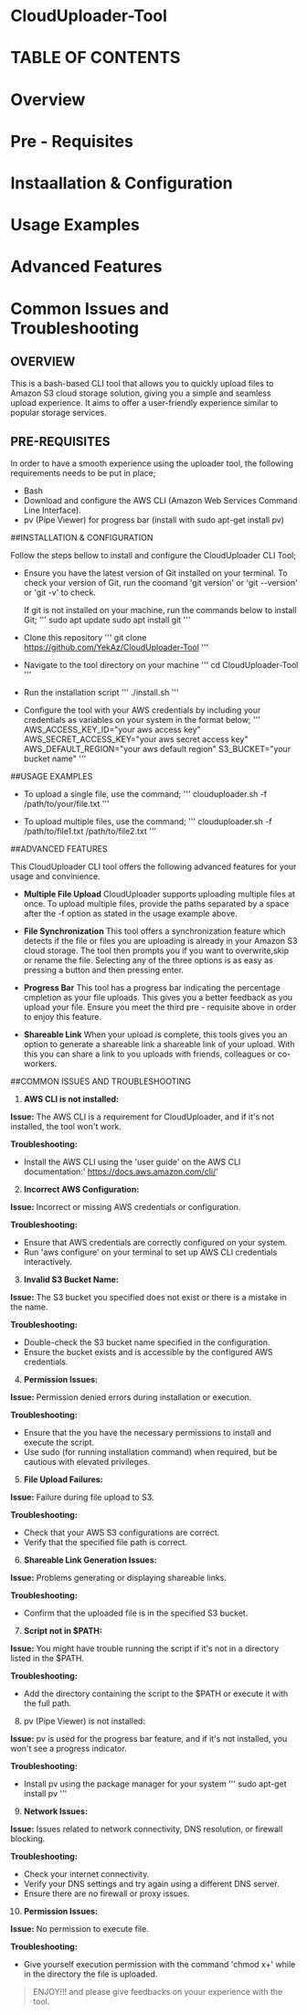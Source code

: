 # CloudUploader-Tool

# TABLE OF CONTENTS

# Overview
# Pre - Requisites
# Instaallation & Configuration
# Usage Examples
# Advanced Features
# Common Issues and Troubleshooting

## OVERVIEW

This is a bash-based CLI tool that allows you to quickly upload files to Amazon S3 cloud storage solution, giving you a simple and seamless upload experience. It aims to offer a user-friendly experience similar to popular storage services.
 
## PRE-REQUISITES

In order to have a smooth experience using the uploader tool, the following requirements needs to be put in place;

+ Bash
+ Download and configure the AWS CLI (Amazon Web Services Command Line Interface).
+ pv (Pipe Viewer) for progress bar (install with sudo apt-get install pv)

##INSTALLATION & CONFIGURATION

Follow the steps bellow to install and configure the CloudUploader CLI Tool;

+ Ensure you have the latest version of Git installed on your terminal. To check your version of Git, run the coomand 'git version' or 'git --version' or 'git -v' to check.

   If git is not installed on your machine, run the commands below to install Git;
	'''
	sudo apt update
	sudo apt install git
	'''

+ Clone this  repository
	'''
	git clone https://github.com/YekAz/CloudUploader-Tool
	'''

+ Navigate to the tool directory on your machine
	'''
	cd CloudUploader-Tool
	'''

+ Run the installation script
	'''
	./install.sh
	'''

+ Configure the tool with your AWS credentials by including your credentials as variables on your system in the format below;
	'''
	AWS_ACCESS_KEY_ID="your aws access key"
	AWS_SECRET_ACCESS_KEY="your aws secret access key"
	AWS_DEFAULT_REGION="your aws default region"
	S3_BUCKET="your bucket name"
	'''
	
##USAGE EXAMPLES

+ To upload a single file, use the command;
	'''
	clouduploader.sh -f /path/to/your/file.txt
	'''

+ To upload multiple files, use the command;
	'''
	clouduploader.sh -f /path/to/file1.txt /path/to/file2.txt
	'''

##ADVANCED FEATURES

This CloudUploader CLI tool offers the following advanced features for your usage and convinience.

+ **Multiple File Upload**
   CloudUploader supports uploading multiple files at once. To upload multiple files, provide the paths separated by a space after the -f option as stated in the usage example above.

+ **File Synchronization**
   This tool offers a synchronization feature which detects if the file or files you are uploading is already in your Amazon S3 cloud storage. The tool then prompts you if you want to overwrite,skip or rename the file. Selecting any of the three options is as easy as pressing a button and then pressing enter.

+ **Progress Bar**
   This tool has a progress bar indicating the percentage cmpletion as your file uploads. This gives you a better feedback as you upload your file. Ensure you meet the third  pre - requisite above in order to enjoy this feature.

+ **Shareable Link**
   When your upload is complete, this tools gives you an option to generate a shareable link a shareable link of your upload. With this you can share a link to you uploads with friends, colleagues or co-workers.

##COMMON ISSUES AND TROUBLESHOOTING

1. **AWS CLI is not installed:**

 **Issue:** The AWS CLI is a requirement for CloudUploader, and if it's not installed, the tool won't work.
 
 **Troubleshooting:**
 + Install the AWS CLI using the 'user guide' on the AWS CLI documentation:' https://docs.aws.amazon.com/cli/'

2. **Incorrect AWS Configuration:**

 **Issue:** Incorrect or missing AWS credentials or configuration.

 **Troubleshooting:**
 + Ensure that AWS credentials are correctly configured on your system.
 + Run 'aws configure' on your terminal to set up AWS CLI credentials interactively.

3. **Invalid S3 Bucket Name:**

 **Issue:** The S3 bucket you specified does not exist or there is a mistake in the name.

 **Troubleshooting:**
 + Double-check the S3 bucket name specified in the configuration.
 + Ensure the bucket exists and is accessible by the configured AWS credentials.

4. **Permission Issues:**

 **Issue:** Permission denied errors during installation or execution.

 **Troubleshooting:**
 + Ensure that the you have the necessary permissions to install and execute the script.
 + Use sudo (for running installation command) when required, but be cautious with elevated privileges.

5. **File Upload Failures:**

 **Issue:** Failure during file upload to S3.

 **Troubleshooting:**
 + Check that your AWS S3 configurations are correct.
 + Verify that the specified file path is correct.

6. **Shareable Link Generation Issues:**

 **Issue:** Problems generating or displaying shareable links.

 **Troubleshooting:**
 + Confirm that the uploaded file is in the specified S3 bucket.

7. **Script not in $PATH:**

  **Issue:** You might have trouble running the script if it's not in a directory listed in the $PATH.

  **Troubleshooting:**
  + Add the directory containing the script to the $PATH or execute it with the full path.

8. pv (Pipe Viewer) is not installed:

  **Issue:** pv is used for the progress bar feature, and if it's not installed, you won't see a progress indicator.

  **Troubleshooting:**
  + Install pv using the package manager for your system
	'''
	sudo apt-get install pv
	'''	 

9. **Network Issues:**

  **Issue:** Issues related to network connectivity, DNS resolution, or firewall blocking.

  **Troubleshooting:**
  + Check your internet connectivity.
  + Verify your DNS settings and try again using a different DNS server.
  + Ensure there are no firewall or proxy issues. 

10. **Permission Issues:**

  **Issue:** No permission to execute file.

  **Troubleshooting:**
  + Give yourself execution permission with the command 'chmod x+' while in the directory the file is uploaded.



 > ENJOY!!! and please give feedbacks on youur experience with the tool.
